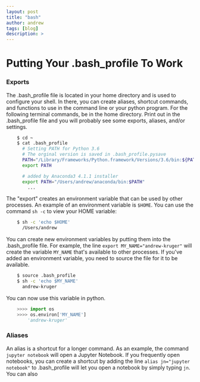 ```yaml
---
layout: post
title: "bash"
author: andrew
tags: [blog]
description: >
---
```


# Putting Your .bash_profile To Work

### Exports

The .bash_profile file is located in your home directory and is used to configure your shell.  In there, you can create aliases, shortcut commands, and functions to use in the command line or your python program.  For the following terminal commands, be in the home directory.  Print out in the .bash_profile file and you will probably see some exports, aliases, and/or settings.

~~~sh
    $ cd ~
    $ cat .bash_profile
      # Setting PATH for Python 3.6
      # The orginal version is saved in .bash_profile.pysave
      PATH="/Library/Frameworks/Python.framework/Versions/3.6/bin:${PATH}"
      export PATH

      # added by Anaconda3 4.1.1 installer
      export PATH="/Users/andrew/anaconda/bin:$PATH"
        ...
~~~

The "export" creates an environment variable that can be used by other processes.  An example of an environment variable is `$HOME`.  You can use the command `sh -c` to view your HOME variable:

~~~sh
    $ sh -c 'echo $HOME'
      /Users/andrew
~~~

You can create new environment variables by putting them into the .bash_profile file.  For example, the line `export MY_NAME="andrew-kruger"` will create the variable `MY_NAME` that's available to other processes.  If you've added an environment variable, you need to source the file for it to be available.

~~~sh
    $ source .bash_profile
    $ sh -c 'echo $MY_NAME'
      andrew-kruger
~~~

You can now use this variable in python.

~~~python
    >>>> import os
    >>>> os.environ['MY_NAME']
        'andrew-kruger'
~~~

### Aliases

An alias is a shortcut for a longer command.  As an example, the command `jupyter notebook` will open a Jupyter Notebook.  If you frequently open notebooks, you can create a shortcut by adding the line `alias jn="jupyter notebook"` to .bash_profile will let you open a notebook by simply typing `jn`.  You can also 


